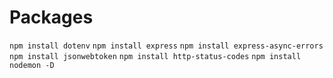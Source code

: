 # Packages
`npm install dotenv`
`npm install express`
`npm install express-async-errors`
`npm install jsonwebtoken`
`npm install http-status-codes`
`npm install nodemon -D`